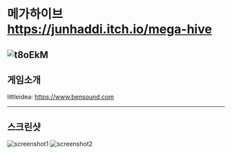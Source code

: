 # 메가하이브 https://junhaddi.itch.io/mega-hive
![t8oEkM](https://user-images.githubusercontent.com/36301491/60677116-98bb5e80-9ebb-11e9-8d3d-661aa4e3c5ef.png)
---
## 게임소개
littleidea: https://www.bensound.com

---
## 스크린샷
![screenshot1](https://user-images.githubusercontent.com/36301491/60677072-7295be80-9ebb-11e9-9528-d33a3f579d5c.png)
![screenshot2](https://user-images.githubusercontent.com/36301491/60677075-7a556300-9ebb-11e9-843f-9512af5a50de.png)
